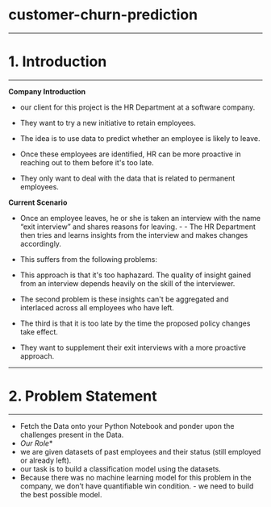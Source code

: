 # customer-churn-prediction
---
<a name = Section1></a>
# **1. Introduction**
---

**Company Introduction**

- our client for this project is the HR Department at a software company.

- They want to try a new initiative to retain employees.
- The idea is to use data to predict whether an employee is likely to leave.
- Once these employees are identified, HR can be more proactive in reaching out to them before it's too late.
- They only want to deal with the data that is related to permanent employees.

**Current Scenario**

- Once an employee leaves, he or she is taken an interview with the name “exit interview” and shares reasons for leaving. - - The HR Department then tries and learns insights from the interview and makes changes accordingly.

- This suffers from the following problems:

- This approach is that it's too haphazard. The quality of insight gained from an interview depends heavily on the skill of the interviewer.
- The second problem is these insights can't be aggregated and interlaced across all employees who have left.
- The third is that it is too late by the time the proposed policy changes take effect.
- They want to supplement their exit interviews with a more proactive approach.
- ---
<a name = Section2></a>
# **2. Problem Statement**
---

- Fetch the Data onto your Python Notebook and ponder upon the challenges present in the Data.
- *Our Role**
- we are given datasets of past employees and their status (still employed or already left).
- our task is to build a classification model using the datasets.
- Because there was no machine learning model for this problem in the company, we don’t have quantifiable win condition.   - we need to build the best possible model.
